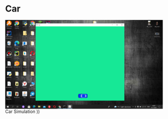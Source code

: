 # Car
 <img align="center"  width="550px" src="https://github.com/Nursultan15/Bus/blob/main/%D0%A1%D0%BD%D0%B8%D0%BC%D0%BE%D0%BA%20%D1%8D%D0%BA%D1%80%D0%B0%D0%BD%D0%B0%20(68).png" />
Car Simulation ))
